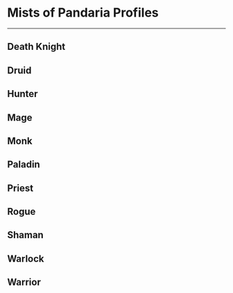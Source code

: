 # Mists of Pandaria Profiles

---

## Death Knight

## Druid

## Hunter

## Mage

## Monk

## Paladin

## Priest

## Rogue

## Shaman

## Warlock

## Warrior
